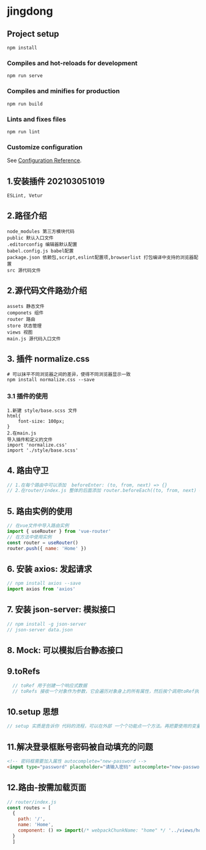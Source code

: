 # jingdong

## Project setup
```
npm install
```

### Compiles and hot-reloads for development
```
npm run serve
```

### Compiles and minifies for production
```
npm run build
```

### Lints and fixes files
```
npm run lint
```

### Customize configuration
See [Configuration Reference](https://cli.vuejs.org/config/).


## 1.安装插件 202103051019
```
ESLint, Vetur
```
## 2.路径介绍
```
node_modules 第三方模块代码
public 默认入口文件
.editorconfig 编辑器默认配置
babel.config.js babel配置
package.json 依赖包,script,eslint配置项,browserlist 打包编译中支持的浏览器配置
src 源代码文件
```

## 2.源代码文件路劲介绍
```
assets 静态文件
componets 组件
router 路由
store 状态管理
views 视图
main.js 源代码入口文件
```

## 3. 插件 normalize.css
```
# 可以抹平不同浏览器之间的差异，使得不同浏览器显示一致
npm install normalize.css --save
```

### 3.1 插件的使用
```
1.新建 style/base.scss 文件
html{
    font-size: 100px;
}
2.在main.js
导入插件和定义的文件
import 'normalize.css'
import './style/base.scss'
```



## 4. 路由守卫
```javascript
// 1.在每个路由中可以添加  beforeEnter: (to, from, next) => {}
// 2.在router/index.js 整体的后面添加 router.beforeEach((to, from, next) => { }
```

## 5. 路由实例的使用
```javascript
// 在vue文件中导入路由实例
import { useRouter } from 'vue-router'
// 在方法中使用实例
const router = useRouter()
router.push({ name: 'Home' })
```


## 6. 安装 axios: 发起请求
```js
// npm install axios --save
import axios from 'axios'
```

## 7. 安装 json-server: 模拟接口
```js
// npm install -g json-server
// json-server data.json
```

## 8. Mock: 可以模拟后台静态接口

## 9.toRefs
```js
  // toRef 用于创建一个响应式数据
  // toRefs 接收一个对象作为参数，它会遍历对象身上的所有属性，然后挨个调用toRef执行 （把对象的属性变为单独我响应式数据）
```

## 10.setup 思想
```js
// setup 实质是告诉你 代码的流程，可以在外部 一个个功能点一个方法。再把要使用的变量和方法导出来。再在setup中使用
```

## 11.解决登录框账号密码被自动填充的问题
```html
<!-- 密码框需要加入属性 autocomplete="new-password -->
<input type="password" placeholder="请输入密码" autocomplete="new-password"/>
```

## 12.路由-按需加载页面
```js
// router/index.js
const routes = [
  {
    path: '/',
    name: 'Home',
    component: () => import(/* webpackChunkName: "home" */ '../views/home/Home')
  }
  ]
```

## 
```js
```
